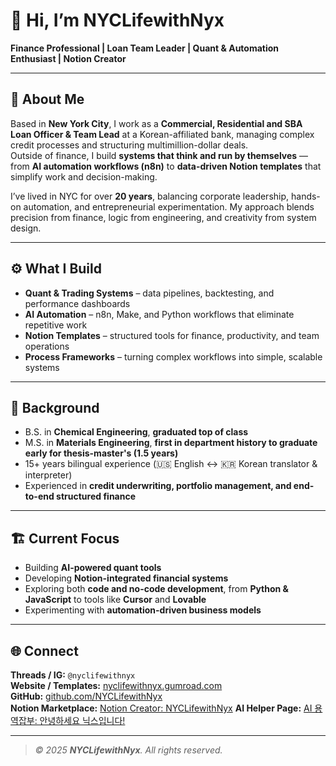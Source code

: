 # 👋 Hi, I’m **NYCLifewithNyx**

**Finance Professional | Loan Team Leader | Quant & Automation Enthusiast | Notion Creator**

---

## 🧭 About Me

Based in **New York City**, I work as a **Commercial, Residential and SBA Loan Officer & Team Lead** at a Korean-affiliated bank, managing complex credit processes and structuring multimillion-dollar deals.  
Outside of finance, I build **systems that think and run by themselves** — from **AI automation workflows (n8n)** to **data-driven Notion templates** that simplify work and decision-making.

I’ve lived in NYC for over **20 years**, balancing corporate leadership, hands-on automation, and entrepreneurial experimentation. My approach blends precision from finance, logic from engineering, and creativity from system design.

---

## ⚙️ What I Build

- **Quant & Trading Systems** – data pipelines, backtesting, and performance dashboards  
- **AI Automation** – n8n, Make, and Python workflows that eliminate repetitive work  
- **Notion Templates** – structured tools for finance, productivity, and team operations  
- **Process Frameworks** – turning complex workflows into simple, scalable systems  

---

## 🧠 Background

- B.S. in **Chemical Engineering**, **graduated top of class**  
- M.S. in **Materials Engineering**, **first in department history to graduate early for thesis-master's (1.5 years)**  
- 15+ years bilingual experience (🇺🇸 English ↔ 🇰🇷 Korean translator & interpreter)  
- Experienced in **credit underwriting, portfolio management, and end-to-end structured finance**  

---

## 🏗️ Current Focus

- Building **AI-powered quant tools**  
- Developing **Notion-integrated financial systems**  
- Exploring both **code and no-code development**, from **Python & JavaScript** to tools like **Cursor** and **Lovable**  
- Experimenting with **automation-driven business models**

---

## 🌐 Connect

**Threads / IG:** `@nyclifewithnyx`  
**Website / Templates:** [nyclifewithnyx.gumroad.com](https://nyclifewithnyx.gumroad.com)  
**GitHub:** [github.com/NYCLifewithNyx](https://github.com/NYCLifewithNyx)   
**Notion Marketplace:** [Notion Creator: NYCLifewithNyx](https://www.notion.com/@nyclifewithnyx)
**AI Helper Page:** [AI 용역잡부: 안녕하세요 닉스입니다!](https://nyclifewithnyx.notion.site/AI-2754bdea02d580159580fd4b9eb2e969?pvs=74)

---

> _© 2025 **NYCLifewithNyx**. All rights reserved._
